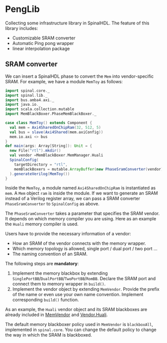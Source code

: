 # PengLib

Collecting some infrastructure library in SpinalHDL. The feature of this library includes:

* Customizable SRAM converter
* Automatic Ping pong wrapper
* linear interpolation package

## SRAM converter

We can insert a SpinalHDL phase to convert the `Mem` into vendor-specific SRAM.
For example, we have a module `MemToy` as follows:
```scala
import spinal.core._
import spinal.lib._
import bus.amba4.axi._
import java.io._
import scala.collection.mutable
import MemBlackBoxer.PhaseMemBlackBoxer._

case class MemToy() extends Component {
  val mem = Axi4SharedOnChipRam(32, 512, 5)
  val bus = slave(Axi4Shared(mem.axiConfig))
  mem.io.axi <> bus
}
def main(args: Array[String]): Unit = {
  new File("rtl").mkdir()
  val vendor =MemBlackBoxer.MemManager.Huali
  SpinalConfig(
    targetDirectory = "rtl",
    memBlackBoxers = mutable.ArrayBuffer(new PhaseSramConverter(vendor))
  ).generateVerilog(MemToy())
}
```
Inside the `MemToy`, a module named `Axi4SharedOnChipRam` is instantiated as `mem`. A `Mem` object `ram` is inside the module.
If we want to generate an SRAM instead of a Verilog register array, we can pass a SRAM converter
`PhaseSramConverter` to `SpinalConfig` as above. 

The `PhaseSramConverter` takes a parameter that specifies the SRAM vendor. It depends on which 
memory compiler you are using. Here as an example the `Huali` memory compiler is used. 

Users have to provide the necessary information of a vendor:
* How an SRAM of the vendor connects with the memory wrapper.
* Which memory topology is allowed, single port / dual port / two port ...
* The naming convention of an SRAM.

The following steps are **mandatory**:
1. Implement the memory blackbox by extending `SinglePortBB`/`DualPortBB`/`TwoPortBB`/`RomBB`. Declare the SRAM port and connect them to memory wrapper in `build()`.
2. Implement the vendor object by extending `MemVendor`. Provide the prefix of the name or even use your own name convention. Implement corresponding `build()` function.

As an example, the `Huali` vendor object and its SRAM blackboxes are already included in [MemVendor](src/main/scala/MemBlackBoxer/MemManager/MemVendor.scala) and [Vendor.Huali](src/main/scala/MemBlackBoxer/Vendor/Huali).

The default memory blackboxer policy used in `MemVendor` is `blackboxAll`, implemented in `spinal.core`. You can change the default policy to change the way in which the SRAM is blackboxed. 